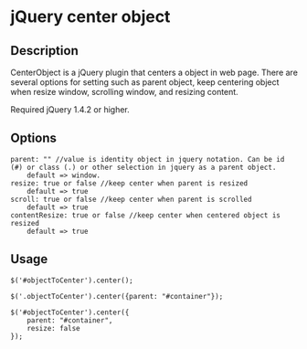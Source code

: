 jQuery center object
===============================

Description
-----------
CenterObject is a jQuery plugin that centers a object in web page.
There are several options for setting such as parent object, keep centering object when resize window, scrolling window, and resizing content.

Required jQuery 1.4.2 or higher.

Options
-------

  	parent: "" //value is identity object in jquery notation. Can be id (#) or class (.) or other selection in jquery as a parent object.
		default => window.
	resize: true or false //keep center when parent is resized
		default => true
	scroll: true or false //keep center when parent is scrolled
		default => true
	contentResize: true or false //keep center when centered object is resized
		default => true

Usage
-----

	$('#objectToCenter').center();
	
	$('.objectToCenter').center({parent: "#container"});
	
	$('#objectToCenter').center({
		parent: "#container",
		resize: false
	});
